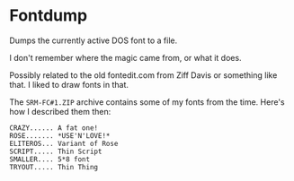 # Fontdump

Dumps the currently active DOS font to a file.

I don't remember where the magic came from, or what it does.

Possibly related to the old fontedit.com from Ziff Davis or
something like that. I liked to draw fonts in that.

The `SRM-FC#1.ZIP` archive contains some of my fonts from
the time. Here's how I described them then:

	CRAZY...... A fat one!
	ROSE....... *USE'N'LOVE!*
	ELITEROS... Variant of Rose
	SCRIPT..... Thin Script
	SMALLER.... 5*8 font
	TRYOUT..... Thin Thing

